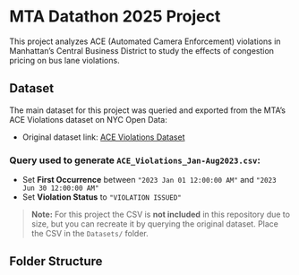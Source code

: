 # MTA Datathon 2025 Project

This project analyzes ACE (Automated Camera Enforcement) violations in Manhattan’s Central Business District to study the effects of congestion pricing on bus lane violations.

## Dataset

The main dataset for this project was queried and exported from the MTA’s ACE Violations dataset on NYC Open Data:  
- Original dataset link: [ACE Violations Dataset](https://data.ny.gov/Transportation/MTA-Bus-Automated-Camera-Enforcement-Violations-Be/kh8p-hcbm/about_data)

### Query used to generate `ACE_Violations_Jan-Aug2023.csv`:
- Set **First Occurrence** between `"2023 Jan 01 12:00:00 AM"` and `"2023 Jun 30 12:00:00 AM"`  
- Set **Violation Status** to `"VIOLATION ISSUED"`

> **Note:** For this project the CSV is **not included** in this repository due to size, but you can recreate it by querying the original dataset. Place the CSV in the `Datasets/` folder.

## Folder Structure
